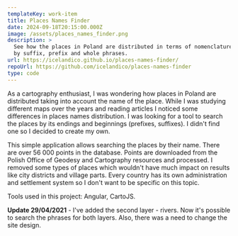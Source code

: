 ```yaml
---
templateKey: work-item
title: Places Names Finder
date: 2024-09-18T20:15:00.000Z
image: /assets/places_names_finder.png
description: >
  See how the places in Poland are distributed in terms of nomenclature. Search
  by suffix, prefix and whole phrases.
url: https://icelandico.github.io/places-names-finder/
repoUrl: https://github.com/icelandico/places-names-finder
type: code
---
```

As a cartography enthusiast, I was wondering how places in Poland are distributed taking into account the name of the place. While I was studying different maps over the years and reading articles I noticed some differences in places names distribution.
I was looking for a tool to search the places by its endings and beginnings (prefixes, suffixes). I didn't find one so I decided to create my own. 

This simple application allows searching the places by their name. There are over 56 000 points in the database. Points are downloaded from the Polish Office of Geodesy and Cartography resources and processed. I removed some types of places which wouldn't have much impact on results like city districts and village parts. Every country has its own administration and settlement system so I don't want to be specific on this topic. 

Tools used in this project: Angular, CartoJS. 

__Update 29/04/2021__ - I've added the second layer - rivers. Now it's possible to search the phrases for both layers. Also, there was a need to change the site design.
